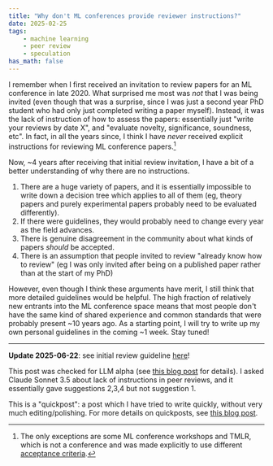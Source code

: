 ```yaml
---
title: "Why don't ML conferences provide reviewer instructions?"
date: 2025-02-25
tags:
    - machine learning
    - peer review
    - speculation
has_math: false
---
```


I remember when I first received an invitation to review papers for an ML
conference in late 2020. What surprised me most was _not_ that I was being
invited (even though that was a surprise, since I was just a second year PhD
student who had only just completed writing a paper myself). Instead, it was
the lack of instruction of how to assess the papers: essentially just "write
your reviews by date X", and "evaluate novelty, significance, soundness, etc".
In fact, in all the years since, I think I have _never_ received explicit
instructions for reviewing ML conference papers.[^instructions]

<!-- TEASER_END -->

[^instructions]: The only exceptions are some ML conference workshops and TMLR, which is not a conference and was made explicitly to use different [acceptance criteria](https://jmlr.org/tmlr/acceptance-criteria.html).

Now, ~4 years after receiving that initial review invitation, I have a bit of a
better understanding of why there are no instructions.

1. There are a huge variety of papers, and it is essentially impossible to
   write down a decision tree which applies to all of them (eg, theory papers
   and purely experimental papers probably need to be evaluated differently).
2. If there were guidelines, they would probably need to change every year as
   the field advances.
3. There is genuine disagreement in the community about what kinds of papers
   _should_ be accepted.
4. There is an assumption that people invited to review "already know how to
   review" (eg I was only invited after being on a published paper rather than
   at the start of my PhD)

However, even though I think these arguments have merit, I still think that
more detailed guidelines would be helpful. The high fraction of relatively new
entrants into the ML conference space means that most people don't have the
same kind of shared experience and common standards that were probably present
~10 years ago. As a starting point, I will try to write up my own personal
guidelines in the coming ~1 week. Stay tuned!

---

**Update 2025-06-22**: see initial review guideline [here](/blog/2025-06-22-ml-conference-review-guide)!

<div class="alert alert-success">

This post was checked for LLM alpha (see <a
href="/blog/2025-02-24-llm-alpha/">this blog post</a> for details). I asked
Claude Sonnet 3.5 about lack of instructions in peer reviews, and it
essentially gave suggestions 2,3,4 but not suggestion 1.

</div>

<div class="alert alert-info">

This is a "quickpost": a post which I have tried to write quickly, without very
much editing/polishing. For more details on quickposts, see <a
href="/blog/2025-02-11-lowering-quality/">this blog post</a>.

</div>

